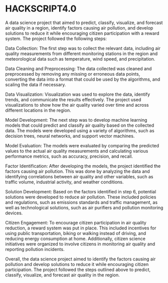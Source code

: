 # HACKSCRIPT4.0
A data science project that aimed to predict, classify, visualize, and forecast air quality in a region, identify factors causing air pollution, and develop solutions to reduce it while encouraging citizen participation with a reward system. The project followed the following steps:

Data Collection: The first step was to collect the relevant data, including air quality measurements from different monitoring stations in the region and meteorological data such as temperature, wind speed, and precipitation.

Data Cleaning and Preprocessing: The data collected was cleaned and preprocessed by removing any missing or erroneous data points, converting the data into a format that could be used by the algorithms, and scaling the data if necessary.

Data Visualization: Visualization was used to explore the data, identify trends, and communicate the results effectively. The project used visualizations to show how the air quality varied over time and across different locations in the region.

Model Development: The next step was to develop machine learning models that could predict and classify air quality based on the collected data. The models were developed using a variety of algorithms, such as decision trees, neural networks, and support vector machines.

Model Evaluation: The models were evaluated by comparing the predicted values to the actual air quality measurements and calculating various performance metrics, such as accuracy, precision, and recall.

Factor Identification: After developing the models, the project identified the factors causing air pollution. This was done by analyzing the data and identifying correlations between air quality and other variables, such as traffic volume, industrial activity, and weather conditions.

Solution Development: Based on the factors identified in step 6, potential solutions were developed to reduce air pollution. These included policies and regulations, such as emissions standards and traffic management, as well as technological solutions, such as air purifiers and pollution monitoring devices.

Citizen Engagement: To encourage citizen participation in air quality reduction, a reward system was put in place. This included incentives for using public transportation, biking or walking instead of driving, and reducing energy consumption at home. Additionally, citizen science initiatives were organized to involve citizens in monitoring air quality and reporting pollution incidents.

Overall, the data science project aimed to identify the factors causing air pollution and develop solutions to reduce it while encouraging citizen participation. The project followed the steps outlined above to predict, classify, visualize, and forecast air quality in the region.

